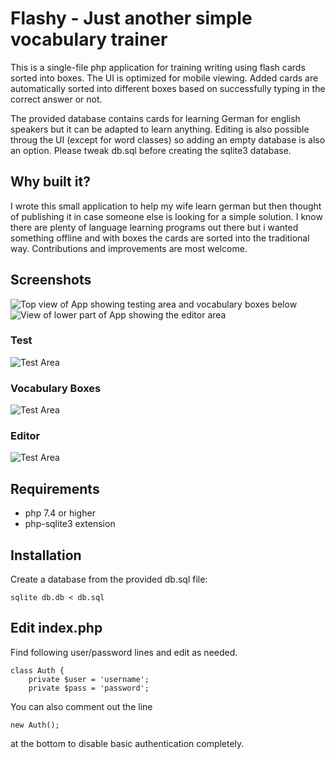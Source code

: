 # Flashy - Just another simple vocabulary trainer

This is a single-file php application for training writing using flash cards sorted into boxes.
The UI is optimized for mobile viewing. Added cards are automatically sorted into different boxes based on successfully typing in the correct answer or not.

The provided database contains cards for learning German for english speakers but it can be adapted to learn anything. Editing is also possible throug the UI (except for word classes) so adding an empty database is also an option. Please tweak db.sql before creating the sqlite3 database.

## Why built it?
I wrote this small application to help my wife learn german but then thought of publishing it in case someone else is looking for a simple solution. I know there are plenty of language learning programs out there but i wanted something offline and with boxes the cards are sorted into the traditional way. Contributions and improvements are most welcome.

## Screenshots
![Top view of App showing testing area and vocabulary boxes below](doc/top.png)
![View of lower part of App showing the editor area](doc/bottom.png)

### Test
![Test Area](doc/test.png)

### Vocabulary Boxes
![Test Area](doc/boxes.png)

### Editor
![Test Area](doc/editor.png)


## Requirements

- php 7.4 or higher
- php-sqlite3 extension

## Installation
Create a database from the provided db.sql file:
```
sqlite db.db < db.sql
```

## Edit index.php
Find following user/password lines and edit as needed.
```
class Auth {
    private $user = 'username';
    private $pass = 'password';
```

You can also comment out the line

```
new Auth();
```
at the bottom to disable basic authentication completely.
